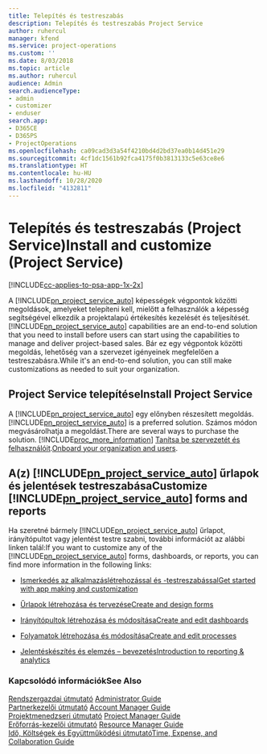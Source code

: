 ```yaml
---
title: Telepítés és testreszabás
description: Telepítés és testreszabás Project Service
author: ruhercul
manager: kfend
ms.service: project-operations
ms.custom: ''
ms.date: 8/03/2018
ms.topic: article
ms.author: ruhercul
audience: Admin
search.audienceType:
- admin
- customizer
- enduser
search.app:
- D365CE
- D365PS
- ProjectOperations
ms.openlocfilehash: ca09cad3d3a54f4210bd4d2bd37ea0b14d451e29
ms.sourcegitcommit: 4cf1dc1561b92fca4175f0b3813133c5e63ce8e6
ms.translationtype: HT
ms.contentlocale: hu-HU
ms.lasthandoff: 10/28/2020
ms.locfileid: "4132811"
---
```

# <a name="install-and-customize-project-service"></a><span data-ttu-id="0f519-103">Telepítés és testreszabás (Project Service)</span><span class="sxs-lookup"><span data-stu-id="0f519-103">Install and customize (Project Service)</span></span>

[!INCLUDE[cc-applies-to-psa-app-1x-2x](../includes/cc-applies-to-psa-app-1x-2x.md)]

<span data-ttu-id="0f519-104">A [!INCLUDE[pn_project_service_auto](../includes/pn-project-service-auto.md)] képességek végpontok közötti megoldások, amelyeket telepíteni kell, mielőtt a felhasználók a képesség segítségével elkezdik a projektalapú értékesítés kezelését és teljesítését.</span><span class="sxs-lookup"><span data-stu-id="0f519-104">[!INCLUDE[pn_project_service_auto](../includes/pn-project-service-auto.md)] capabilities are an end-to-end solution that you need to install before users can start using the capabilities to manage and deliver project-based sales.</span></span> <span data-ttu-id="0f519-105">Bár ez egy végpontok közötti megoldás, lehetőség van a szervezet igényeinek megfelelően a testreszabásra.</span><span class="sxs-lookup"><span data-stu-id="0f519-105">While it's an end-to-end solution, you can still make customizations as needed to suit your organization.</span></span>  
<!-- TODO: I expect to find the information on how to get and install this here. Please find that and add it here. Same for Project Service.--> 
  
## <a name="install-project-service"></a><span data-ttu-id="0f519-106">Project Service telepítése</span><span class="sxs-lookup"><span data-stu-id="0f519-106">Install Project Service</span></span>  
 <span data-ttu-id="0f519-107">A [!INCLUDE[pn_project_service_auto](../includes/pn-project-service-auto.md)] egy előnyben részesített megoldás.</span><span class="sxs-lookup"><span data-stu-id="0f519-107">[!INCLUDE[pn_project_service_auto](../includes/pn-project-service-auto.md)] is a preferred solution.</span></span> <span data-ttu-id="0f519-108">Számos módon megvásárolhatja a megoldást.</span><span class="sxs-lookup"><span data-stu-id="0f519-108">There are several ways to purchase the solution.</span></span> [!INCLUDE[proc_more_information](../includes/proc-more-information.md)] <span data-ttu-id="0f519-109">[Tanítsa be szervezetét és felhasználóit](https://docs.microsoft.com/dynamics365/customerengagement/on-premises/admin/onboard-your-organization-and-users-to-dynamics-365-online).</span><span class="sxs-lookup"><span data-stu-id="0f519-109">[Onboard your organization and users](https://docs.microsoft.com/dynamics365/customerengagement/on-premises/admin/onboard-your-organization-and-users-to-dynamics-365-online).</span></span>  
  
## <a name="customize-pn_project_service_auto-forms-and-reports"></a><span data-ttu-id="0f519-110">A(z) [!INCLUDE[pn_project_service_auto](../includes/pn-project-service-auto.md)] űrlapok és jelentések testreszabása</span><span class="sxs-lookup"><span data-stu-id="0f519-110">Customize [!INCLUDE[pn_project_service_auto](../includes/pn-project-service-auto.md)] forms and reports</span></span>  
 <span data-ttu-id="0f519-111">Ha szeretné bármely [!INCLUDE[pn_project_service_auto](../includes/pn-project-service-auto.md)] űrlapot, irányítópultot vagy jelentést testre szabni, további információt az alábbi linken talál:</span><span class="sxs-lookup"><span data-stu-id="0f519-111">If you want to customize any of the [!INCLUDE[pn_project_service_auto](../includes/pn-project-service-auto.md)] forms, dashboards, or reports, you can find more information in the following links:</span></span>  
  
- [<span data-ttu-id="0f519-112">Ismerkedés az alkalmazáslétrehozással és -testreszabással</span><span class="sxs-lookup"><span data-stu-id="0f519-112">Get started with app making and customization</span></span>](https://docs.microsoft.com/dynamics365/customerengagement/on-premises/customize/getting-started-customization)  
  
- [<span data-ttu-id="0f519-113">Űrlapok létrehozása és tervezése</span><span class="sxs-lookup"><span data-stu-id="0f519-113">Create and design forms</span></span>](https://docs.microsoft.com/dynamics365/customerengagement/on-premises/customize/create-design-forms)  
  
- [<span data-ttu-id="0f519-114">Irányítópultok létrehozása és módosítása</span><span class="sxs-lookup"><span data-stu-id="0f519-114">Create and edit dashboards</span></span>](https://docs.microsoft.com/dynamics365/customerengagement/on-premises/customize/create-edit-dashboards)  
  
- [<span data-ttu-id="0f519-115">Folyamatok létrehozása és módosítása</span><span class="sxs-lookup"><span data-stu-id="0f519-115">Create and edit processes</span></span>](https://docs.microsoft.com/dynamics365/customerengagement/on-premises/customize/guide-staff-through-common-tasks-processes)  
  
- [<span data-ttu-id="0f519-116">Jelentéskészítés és elemzés – bevezetés</span><span class="sxs-lookup"><span data-stu-id="0f519-116">Introduction to reporting & analytics</span></span>](https://docs.microsoft.com/dynamics365/customerengagement/on-premises/analytics/reporting-analytics-with-dynamics-365)  
  
### <a name="see-also"></a><span data-ttu-id="0f519-117">Kapcsolódó információk</span><span class="sxs-lookup"><span data-stu-id="0f519-117">See Also</span></span>  
 <span data-ttu-id="0f519-118">[Rendszergazdai útmutató](../psa/admin-guide.md) </span><span class="sxs-lookup"><span data-stu-id="0f519-118">[Administrator Guide](../psa/admin-guide.md) </span></span>  
 <span data-ttu-id="0f519-119">[Partnerkezelői útmutató](../psa/account-manager-guide.md) </span><span class="sxs-lookup"><span data-stu-id="0f519-119">[Account Manager Guide](../psa/account-manager-guide.md) </span></span>  
 <span data-ttu-id="0f519-120">[Projektmenedzseri útmutató](../psa/project-manager-guide.md) </span><span class="sxs-lookup"><span data-stu-id="0f519-120">[Project Manager Guide](../psa/project-manager-guide.md) </span></span>  
 <span data-ttu-id="0f519-121">[Erőforrás-kezelői útmutató](../psa/resource-manager-guide.md) </span><span class="sxs-lookup"><span data-stu-id="0f519-121">[Resource Manager Guide](../psa/resource-manager-guide.md) </span></span>  
 [<span data-ttu-id="0f519-122">Idő, Költségek és Együttműködési útmutató</span><span class="sxs-lookup"><span data-stu-id="0f519-122">Time, Expense, and Collaboration Guide</span></span>](../psa/time-expense-collaboration-guide.md)
